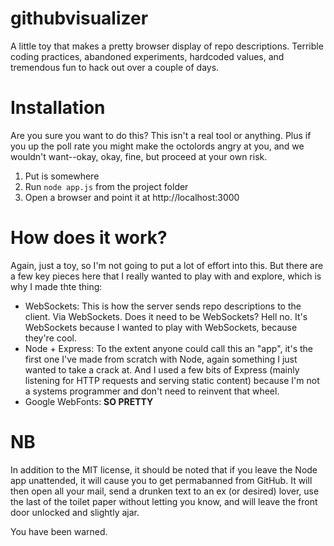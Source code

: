 githubvisualizer
================

A little toy that makes a pretty browser display of repo descriptions. Terrible coding practices, abandoned experiments,
hardcoded values, and tremendous fun to hack out over a couple of days.

# Installation

Are you sure you want to do this? This isn't a real tool or anything. Plus if you up the poll rate you might make
the octolords angry at you, and we wouldn't want--okay, okay, fine, but proceed at your own risk.

1. Put is somewhere
2. Run `node app.js` from the project folder
3. Open a browser and point it at http://localhost:3000

# How does it work?

Again, just a toy, so I'm not going to put a lot of effort into this. But there are a few key pieces here that I really
wanted to play with and explore, which is why I made thte thing:

* WebSockets: This is how the server sends repo descriptions to the client. Via WebSockets. Does it need to be
WebSockets? Hell no. It's WebSockets because I wanted to play with WebSockets, because they're cool.
* Node + Express: To the extent anyone could call this an "app", it's the first one I've made from scratch with Node,
again something I just wanted to take a crack at. And I used a few bits of Express (mainly listening for HTTP requests
and serving static content) because I'm not a systems programmer and don't need to reinvent that wheel.
* Google WebFonts: **SO PRETTY**

# NB

In addition to the MIT license, it should be noted that if you leave the Node app unattended, it will cause you to
get permabanned from GitHub. It will then open all your mail, send a drunken text to an ex (or desired) lover, use the
last of the toilet paper without letting you know, and will leave the front door unlocked and slightly ajar.

You have been warned.
